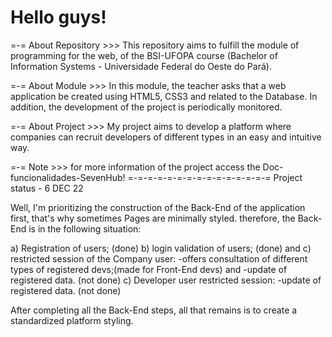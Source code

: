 # Hello guys!
=-= About Repository >>>
This repository aims to fulfill the module of programming for the web, of the BSI-UFOPA course (Bachelor of Information Systems - Universidade Federal do Oeste do Pará).

=-= About Module >>>
 In this module, the teacher asks that a web application be created using HTML5, CSS3 and related to the Database. In addition, the development of the project is periodically monitored.

=-= About Project >>>
My project aims to develop a platform where companies can recruit developers of different types in an easy and intuitive way.

=-= Note >>>
for more information of the project access the Doc-funcionalidades-SevenHub!
=-=-=-=-=-=-=-=-=-=-=-=-=-=-=
Project status - 6 DEC 22

Well, I'm prioritizing the construction of the Back-End of the application first, that's why sometimes
Pages are minimally styled. therefore, the Back-End is in the following situation:

a) Registration of users; (done)
b) login validation of users; (done) and
c) restricted session of the Company user:
-offers consultation of different types of registered devs;(made for Front-End devs) and
-update of registered data. (not done)
c) Developer user restricted session:
-update of registered data. (not done)

After completing all the Back-End steps, all that remains is to create a standardized platform styling.
